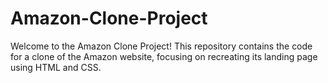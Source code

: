 # Amazon-Clone-Project
Welcome to the Amazon Clone Project! This repository contains the code for a clone of the Amazon website, focusing on recreating its landing page using HTML and CSS.
